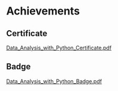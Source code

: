 

# Achievements
## Certificate
[Data_Analysis_with_Python_Certificate.pdf](https://prod-files-secure.s3.us-west-2.amazonaws.com/03e82b26-cccb-4906-bb56-adabcbdc0655/1aa3a050-2338-4a85-85d5-899bad17a31c/Data_Analysis_with_Python_Certificate.pdf?X-Amz-Algorithm=AWS4-HMAC-SHA256&X-Amz-Content-Sha256=UNSIGNED-PAYLOAD&X-Amz-Credential=ASIAZI2LB466ZLS2XZCO%2F20250130%2Fus-west-2%2Fs3%2Faws4_request&X-Amz-Date=20250130T171249Z&X-Amz-Expires=3600&X-Amz-Security-Token=IQoJb3JpZ2luX2VjEKH%2F%2F%2F%2F%2F%2F%2F%2F%2F%2FwEaCXVzLXdlc3QtMiJHMEUCIQCj5s%2B7WpOfFaGYh%2FHDZHUXUrgsjcHEFleTWFTwMXGKJwIgNirgUvYgnwXS%2BZ2gQKLRre5r%2FwlXpj7bVvYtyF73DUAqiAQIqv%2F%2F%2F%2F%2F%2F%2F%2F%2F%2FARAAGgw2Mzc0MjMxODM4MDUiDF%2B0nficjgKDI1YV0CrcAxuheX%2FRDn35l1Nyu3j6OjPfizQ16IRrniIoDFUhc9fsdZELixGKPxFBfJ8BS6SaCIMommojP%2FHmqzEDzI0klL7ZUs%2BLy0oSHZw9xCuW9TUSZ%2FBnX2MO1Q3Plq0Heer1%2BbDHAMYYcqTrRmC1xEsQwVzMz41%2Bkl1QToG8hvmebTuN2RkYt0eYAyvDkh3gI20xA2u%2FQ8hoO6Qim2apX3VlsWIbXotHRbDS6pnktsfWD3aJS31DSZzdpcBhA%2BJhPDgAQDS0KF9bMkwcpP0D5n4DYcfRu87zt0qb8C%2Bxr%2Fjswar3YGIpfLjcyfEDyhyhcgUOqfjcmbVcDxFsnSe4i0ESWAhj%2F07iJVs%2F5j5byU8CDjY2PUWMzUWD%2B1UAPPwZZSgXrqGILykhZBJWN1glgS50Ubcq6qFQBPfDT%2Fg8Mhm30BTSHzKaRhIHbywoBk8jJDz%2Fch%2B8qQEN%2FCp0sRumysoaC%2FgOxqL9gGfg%2B3ZbV42ZeZmY17siwTVVN%2FJ9Uvbx8KgbOoJewAQw0wI5UOW2XSHHkYx4z4eKRrPiwaQXadt%2FsdNCBXb%2BbhBAlJdo0m74Kb5bR7O047hLmgpA0WUX%2F521ie5HWhVUDc1fpUNmIKCIA08AgBybP3lDHglgGccPMKHX7rwGOqUBLa15FXN5OoKQeo6ys0GkiEo3OrqlHpN78%2FYhn04FO3xT3xl4BKKbO9JKkH5QfFshpetOsVeuaoWdMUP6fTnx%2BF1HIFBMXn2LkX2UYDv4E9%2FlDzU6XhOWkRcCMHWO2ivDmjjzfvovKhWG5cew06gXUgDnAvD522algZZBn26FzZTswjFl9jNmVwjgQStXW6iSKm7c3SsVq%2FAnplLV%2Bt9a3strur7x&X-Amz-Signature=a04eebb75338848ab78d291f60ab4f1524e2d4d399d1763625ca1ce7c32433a3&X-Amz-SignedHeaders=host&x-id=GetObject)
## Badge
[Data_Analysis_with_Python_Badge.pdf](https://prod-files-secure.s3.us-west-2.amazonaws.com/03e82b26-cccb-4906-bb56-adabcbdc0655/4fa9bcf8-b584-40dd-8775-c0bfadf6a6f0/Data_Analysis_with_Python_Badge.pdf?X-Amz-Algorithm=AWS4-HMAC-SHA256&X-Amz-Content-Sha256=UNSIGNED-PAYLOAD&X-Amz-Credential=ASIAZI2LB466ZLS2XZCO%2F20250130%2Fus-west-2%2Fs3%2Faws4_request&X-Amz-Date=20250130T171249Z&X-Amz-Expires=3600&X-Amz-Security-Token=IQoJb3JpZ2luX2VjEKH%2F%2F%2F%2F%2F%2F%2F%2F%2F%2FwEaCXVzLXdlc3QtMiJHMEUCIQCj5s%2B7WpOfFaGYh%2FHDZHUXUrgsjcHEFleTWFTwMXGKJwIgNirgUvYgnwXS%2BZ2gQKLRre5r%2FwlXpj7bVvYtyF73DUAqiAQIqv%2F%2F%2F%2F%2F%2F%2F%2F%2F%2FARAAGgw2Mzc0MjMxODM4MDUiDF%2B0nficjgKDI1YV0CrcAxuheX%2FRDn35l1Nyu3j6OjPfizQ16IRrniIoDFUhc9fsdZELixGKPxFBfJ8BS6SaCIMommojP%2FHmqzEDzI0klL7ZUs%2BLy0oSHZw9xCuW9TUSZ%2FBnX2MO1Q3Plq0Heer1%2BbDHAMYYcqTrRmC1xEsQwVzMz41%2Bkl1QToG8hvmebTuN2RkYt0eYAyvDkh3gI20xA2u%2FQ8hoO6Qim2apX3VlsWIbXotHRbDS6pnktsfWD3aJS31DSZzdpcBhA%2BJhPDgAQDS0KF9bMkwcpP0D5n4DYcfRu87zt0qb8C%2Bxr%2Fjswar3YGIpfLjcyfEDyhyhcgUOqfjcmbVcDxFsnSe4i0ESWAhj%2F07iJVs%2F5j5byU8CDjY2PUWMzUWD%2B1UAPPwZZSgXrqGILykhZBJWN1glgS50Ubcq6qFQBPfDT%2Fg8Mhm30BTSHzKaRhIHbywoBk8jJDz%2Fch%2B8qQEN%2FCp0sRumysoaC%2FgOxqL9gGfg%2B3ZbV42ZeZmY17siwTVVN%2FJ9Uvbx8KgbOoJewAQw0wI5UOW2XSHHkYx4z4eKRrPiwaQXadt%2FsdNCBXb%2BbhBAlJdo0m74Kb5bR7O047hLmgpA0WUX%2F521ie5HWhVUDc1fpUNmIKCIA08AgBybP3lDHglgGccPMKHX7rwGOqUBLa15FXN5OoKQeo6ys0GkiEo3OrqlHpN78%2FYhn04FO3xT3xl4BKKbO9JKkH5QfFshpetOsVeuaoWdMUP6fTnx%2BF1HIFBMXn2LkX2UYDv4E9%2FlDzU6XhOWkRcCMHWO2ivDmjjzfvovKhWG5cew06gXUgDnAvD522algZZBn26FzZTswjFl9jNmVwjgQStXW6iSKm7c3SsVq%2FAnplLV%2Bt9a3strur7x&X-Amz-Signature=31129f70c2837eade78f4770e396c118048fa63588639901ff2bbc1ea4801985&X-Amz-SignedHeaders=host&x-id=GetObject)
